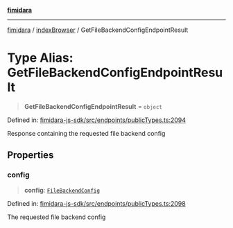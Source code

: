 [**fimidara**](../../README.md)

***

[fimidara](../../modules.md) / [indexBrowser](../README.md) / GetFileBackendConfigEndpointResult

# Type Alias: GetFileBackendConfigEndpointResult

> **GetFileBackendConfigEndpointResult** = `object`

Defined in: [fimidara-js-sdk/src/endpoints/publicTypes.ts:2094](https://github.com/softkave/fimidara/blob/feac071900ab8644442d355e5cb5db9df2f34600/fimidara-js-sdk/src/endpoints/publicTypes.ts#L2094)

Response containing the requested file backend config

## Properties

### config

> **config**: [`FileBackendConfig`](FileBackendConfig.md)

Defined in: [fimidara-js-sdk/src/endpoints/publicTypes.ts:2098](https://github.com/softkave/fimidara/blob/feac071900ab8644442d355e5cb5db9df2f34600/fimidara-js-sdk/src/endpoints/publicTypes.ts#L2098)

The requested file backend config

